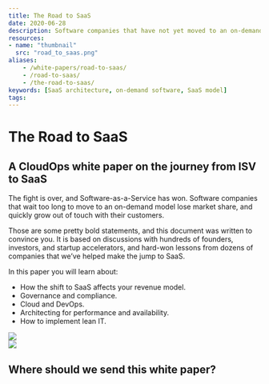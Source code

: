 ```yaml
---
title: The Road to SaaS
date: 2020-06-28
description: Software companies that have not yet moved to an on-demand model will continue losing market share unless they adapt.
resources:
- name: "thumbnail"
  src: "road_to_saas.png"
aliases:
    - /white-papers/road-to-saas/
    - /road-to-saas/
    - /the-road-to-saas/
keywords: [SaaS architecture, on-demand software, SaaS model]
tags:
---
```



<div class="landing-page">
    <!-- hero -->
    <div class="hero jumbotron reading-landing jumbotron-fluid">
        <div class="container-fluid">
            <div class="row">
                <div class="col-xl-6 offset-xl-2 col-lg-10 offset-lg-1 col-md-12">
                    <h1 class="display-4">The Road to SaaS</h1>
                </div>
            </div>
        </div>
    </div>
    <div class="main-content">
        <div class="row">
            <div class="col-xl-4 offset-xl-2 without-bottom-line">
                <div class="workshop-prerequisites">
                    <h2>A CloudOps white paper on the journey from ISV to SaaS</h2>                             
                    <p>The fight is over, and Software-as-a-Service has won.      Software companies that wait too long to move to an on-demand model lose market share, and quickly grow out of touch with   their customers.</p>
                    <p>Those are some pretty bold statements, and this document was written to convince you. It is based on discussions with hundreds of founders, investors, and startup accelerators, and hard-won lessons from dozens of companies that we’ve helped make the jump to SaaS.</p>
                    <p>In this paper you will learn about:</p>
                    <ul class="dashes">
                    <li>How the shift to SaaS affects your revenue model.</li>
                    <li>Governance and compliance.</li>
                    <li>Cloud and DevOps.</li>
                    <li>Architecting for performance and availability.</li>
                    <li>How to implement lean IT.</li>
                    </ul>
                </div>
            </div>
                <div class="col-xl-4 offset-xl-0 white-paper-image">
                <img src="/images/white-papers/road-to-sass.png">
            </div>
        </div>
            </div>
        </div>
    </div>
    <!-- contact us -->
    <div class="contact-us-card">
        <div class="row">
            <div class="col-xl-8 offset-xl-2 col-lg-10 offset-lg-1 col-md-12 col-sm-12 col-xs-12">
                <img src="/images/single-line-arrows.png">
            </div>
            <div
                class="col-xl-3 offset-xl-3 col-lg-3 offset-lg-1 col-md-10 offset-md-1 col-sm-10 offset-sm-1 col-xs-12">
                <h2>Where should we send this white paper?</h2>
            </div>
            <div
                class="col-xl-5 offset-xl-0 col-lg-6 offset-lg-1 col-md-8 offset-md-2 col-sm-10 offset-sm-1 col-xs-12 general-contact-form">
                <!--[if lte IE 8]>
<script charset="utf-8" type="text/javascript" src="//js.hsforms.net/forms/v2-legacy.js"></script>
<![endif]-->
<script charset="utf-8" type="text/javascript" src="//js.hsforms.net/forms/v2.js"></script>
<script>
  hbspt.forms.create({
	portalId: "732832",
	formId: "e9c552c4-5a8d-4a96-aa5c-be9542bbc926"
});
</script>
            </div>
        </div>
    </div>
</div>